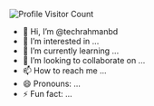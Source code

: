![Profile Visitor Count](https://visitor-badge.laobi.icu/badge?page_id=techrahmanbd/README.md)

- 👋 Hi, I’m @techrahmanbd
- 👀 I’m interested in ...
- 🌱 I’m currently learning ...
- 💞️ I’m looking to collaborate on ...
- 📫 How to reach me ...
- 😄 Pronouns: ...
- ⚡ Fun fact: ...

<!---
techrahmanbd/techrahmanbd is a ✨ special ✨ repository because its `README.md` (this file) appears on your GitHub profile.
You can click the Preview link to take a look at your changes.
--->
